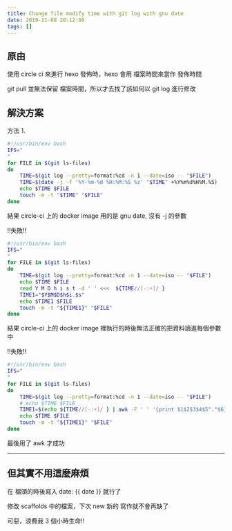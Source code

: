 ```yaml
---
title: Change file modify time with git log with gnu date
date: 2019-11-08 20:12:00 
tags: []
---
```


## 原由

使用 circle ci 來進行 hexo 發佈時，hexo 會用 檔案時間來當作 發佈時間

git pull 並無法保留 檔案時間，所以才去找了該如何以 git log 進行修改

## 解決方案

方法 1. 
```bash
#!/usr/bin/env bash
IFS="
"
for FILE in $(git ls-files)
do
    TIME=$(git log --pretty=format:%cd -n 1 --date=iso -- "$FILE")
    TIME=$(date -j -f '%Y-%m-%d %H:%M:%S %z' "$TIME" +%Y%m%d%H%M.%S)
    echo $TIME $FILE 
    touch -m -t "$TIME" "$FILE"
done
```

結果 circle-ci 上的 docker image 用的是 gnu date, 沒有 -j 的參數

!!失敗!!

```bash
#!/usr/bin/env bash
IFS="
"
for FILE in $(git ls-files)
do
    TIME=$(git log --pretty=format:%cd -n 1 --date=iso -- "$FILE")
    echo $TIME $FILE
    read Y M D h i s t -d ' ' <<<  ${TIME//[-:+]/ }
    TIME1="$Y$M$D$h$i.$s"
    echo $TIME1 $FILE 
    touch -m -t "${TIME1}" "$FILE"
done
```

結果 circle-ci 上的 docker image 裡執行的時後無法正確的把資料讀進每個參數中

!!失敗!!

```bash
#!/usr/bin/env bash
IFS="
"
for FILE in $(git ls-files)
do
    TIME=$(git log --pretty=format:%cd -n 1 --date=iso -- "$FILE")
    # echo $TIME $FILE
    TIME1=$(echo ${TIME//[-:+]/ } | awk -F ' ' '{print $1$2$3$4$5"."$6}')
    echo $TIME $FILE
    touch -m -t "${TIME1}" "$FILE"
done
```

最後用了 awk 才成功

---
## 但其實不用這麼麻煩

在 檔頭的時後寫入 date: {{ date }} 就行了

修改 scaffolds 中的檔案，下次 new 新的 寫作就不會再缺了

可惡，浪費我 3 個小時生命!!
